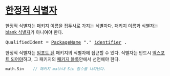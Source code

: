 # [한정적 식별자](#qualified-identifiers)

한정적 식별자는 패키지 이름을 접두사로 가지는 식별자다. 패키지 이름과 식별자는 [blank 식별자](/Declarations%20and%20scope/blank_identifier.html)가 아니여야 한다.

<pre>
<a id="QualifiedIdent">QualifiedIdent</a> = <a href="/Packages/package_clause.html#PackageName">PackageName</a> "." <a href="/Lexical%20elements/identifiers.html#identifier">identifier</a> .
</pre>

한정적 식별자는 [임포트 된](/Packages/import_declarations.html) 패키지의 식별자에 접근할 수 있다. 식별자는 반드시 [엑스포트 되어야](/Declarations%20and%20scope/exported_identifiers.html)하고, 그 패키지의 [패키지 블록](/Blocks/)안에서 선언해야 한다. 

```go
math.Sin    // 패키지 math내 Sin 함수를 나타낸다.
```
